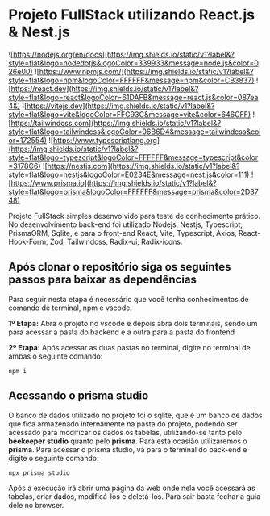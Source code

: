 # Projeto FullStack utilizando React.js & Nest.js
![https://nodejs.org/en/docs](https://img.shields.io/static/v1?label&?style=flat&logo=nodedotjs&logoColor=339933&message=node.js&color=026e00) 
![https://www.npmjs.com/](https://img.shields.io/static/v1?label&?style=flat&logo=npm&logoColor=FFFFFF&message=npm&color=CB3837)
![https://react.dev](https://img.shields.io/static/v1?label&?style=flat&logo=react&logoColor=61DAFB&message=react.js&color=087ea4&)
![https://vitejs.dev](https://img.shields.io/static/v1?label&?style=flat&logo=vite&logoColor=FFC93C&message=vite&color=646CFF)
![https://tailwindcss.com](https://img.shields.io/static/v1?label&?style=flat&logo=tailwindcss&logoColor=06B6D4&message=tailwindcss&color=172554)
![https://www.typescriptlang.org](https://img.shields.io/static/v1?label&?style=flat&logo=typescript&logoColor=FFFFFF&message=typescript&color=3178C6)
![https://nestjs.com](https://img.shields.io/static/v1?label&?style=flat&logo=nestjs&logoColor=E0234E&message=nest.js&color=111)
![https://www.prisma.io](https://img.shields.io/static/v1?label&?style=flat&logo=prisma&logoColor=FFFFFF&message=prisma&color=2D3748)

Projeto FullStack simples desenvolvido para teste de conhecimento prático. No desenvolvimento back-end foi utilizado Nodejs, Nestjs, Typescript, PrismaORM, Sqlite, e para o front-end React, Vite, Typescript, Axios, React-Hook-Form, Zod, Tailwindcss, Radix-ui, Radix-icons.

## Após clonar o repositório siga os seguintes passos para baixar as dependências
Para seguir nesta etapa é necessário que você tenha conhecimentos de comando de terminal, npm e vscode.

**1º Etapa:** Abra o projeto no vscode e depois abra dois terminais, sendo um para acessar a pasta do backend e a outra para a pasta do frontend

**2º Etapa:** Após acessar as duas pastas no terminal, digite no terminal de ambas o seguinte comando:
```
npm i
```

## Acessando o prisma studio
O banco de dados utilizado no projeto foi o sqlite, que é um banco de dados que fica armazenado internamente na pasta do projeto, podendo ser acessado para modificar os dados os tabelas, utilizando-se tanto pelo **beekeeper studio** quanto pelo **prisma**. Para esta ocasião utilizaremos o **prisma**.
Para acessar o prisma studio, vá para o terminal do back-end e digite o seguinte comando:
```
npx prisma studio
```
Após a execução irá abrir uma página da web onde nela você acessará as tabelas, criar dados, modificá-los e deletá-los. Para sair basta fechar a guia dele no browser.

